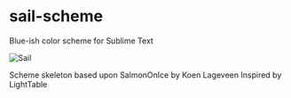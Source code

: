 sail-scheme
===========

Blue-ish color scheme for Sublime Text

![Sail](http://i.imgur.com/mnPWEwc.png "Sail Color Scheme")

Scheme skeleton based upon SalmonOnIce by Koen Lageveen
Inspired by LightTable
